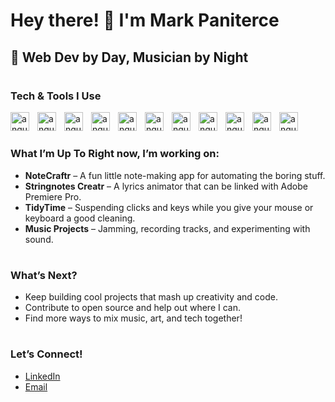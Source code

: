 # Hey there! 👋 I'm Mark Paniterce
## 🎸 Web Dev by Day, Musician by Night
#

### Tech & Tools I Use
<img align="left" alt="angular" width="30px" style="padding-right: 10px;"  src="https://cdn.jsdelivr.net/gh/devicons/devicon@latest/icons/angular/angular-original.svg" />
<img align="left" alt="angular" width="30px" style="padding-right: 10px;"  src="https://cdn.jsdelivr.net/gh/devicons/devicon@latest/icons/react/react-original.svg" />
<img align="left" alt="angular" width="30px" style="padding-right: 10px;"  src="https://cdn.jsdelivr.net/gh/devicons/devicon@latest/icons/vuejs/vuejs-original.svg" />
<img align="left" alt="angular" width="30px" style="padding-right: 10px;"  src="https://cdn.jsdelivr.net/gh/devicons/devicon@latest/icons/typescript/typescript-original.svg" />
<img align="left" alt="angular" width="30px" style="padding-right: 10px;"  src="https://cdn.jsdelivr.net/gh/devicons/devicon@latest/icons/python/python-original.svg" />
<img align="left" alt="angular" width="30px" style="padding-right: 10px;"  src="https://cdn.jsdelivr.net/gh/devicons/devicon@latest/icons/javascript/javascript-original.svg" />
<img align="left" alt="angular" width="30px" style="padding-right: 10px;"  src="https://cdn.jsdelivr.net/gh/devicons/devicon@latest/icons/tauri/tauri-original.svg" />
<img align="left" alt="angular" width="30px" style="padding-right: 10px;"  src="https://cdn.jsdelivr.net/gh/devicons/devicon@latest/icons/html5/html5-original.svg" />
<img align="left" alt="angular" width="30px" style="padding-right: 10px;"  src="https://cdn.jsdelivr.net/gh/devicons/devicon@latest/icons/css3/css3-original.svg" />
<img align="left" alt="angular" width="30px" style="padding-right: 10px;"  src="https://cdn.jsdelivr.net/gh/devicons/devicon@latest/icons/mysql/mysql-original.svg" />
<img align="left" alt="angular" width="30px" style="padding-right: 10px;"  src="https://cdn.jsdelivr.net/gh/devicons/devicon@latest/icons/git/git-original.svg" />
<br/>

#

### What I’m Up To Right now, I’m working on:
- **NoteCraftr** – A fun little note-making app for automating the boring stuff.
- **Stringnotes Creatr** – A lyrics animator that can be linked with Adobe Premiere Pro.
- **TidyTime** – Suspending clicks and keys while you give your mouse or keyboard a good cleaning.
- **Music Projects** – Jamming, recording tracks, and experimenting with sound.

#

### What’s Next?
- Keep building cool projects that mash up creativity and code.
- Contribute to open source and help out where I can.
- Find more ways to mix music, art, and tech together!

#

### Let’s Connect!
- [LinkedIn](https://www.linkedin.com/in/markpaniterce/)
- [Email](mailto:gen.paniterce@gmail.com)
